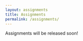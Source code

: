 ```yaml
---
layout: assignments
title: Assignments
permalink: /assignments/
---
```

Assignments will be released soon!
